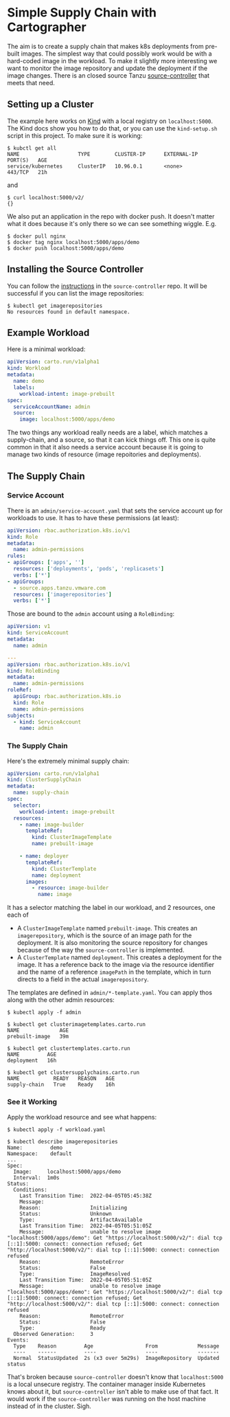 # Simple Supply Chain with Cartographer

The aim is to create a supply chain that makes k8s deployments from pre-built images. The simplest way that could possibly work would be with a hard-coded image in the workload. To make it slightly more interesting we want to monitor the image repository and update the deployment if the image changes. There is an closed source Tanzu [source-controller](https://github.com/vmware-tanzu/source-controller) that meets that need.

## Setting up a Cluster

The example here works on [Kind](https://github.com/kubernetes-sigs/kind) with a local registry on `localhost:5000`. The Kind docs show you how to do that, or you can use the `kind-setup.sh` script in this project. To make sure it is working:

```
$ kubctl get all
NAME                   TYPE        CLUSTER-IP      EXTERNAL-IP   PORT(S)   AGE
service/kubernetes     ClusterIP   10.96.0.1       <none>        443/TCP   21h
```

and

```
$ curl localhost:5000/v2/
{}
```

We also put an application in the repo with docker push. It doesn't matter what it does because it's only there so we can see something wiggle. E.g.

```
$ docker pull nginx
$ docker tag nginx localhost:5000/apps/demo
$ docker push localhost:5000/apps/demo
```

## Installing the Source Controller

You can follow the [instructions](https://github.com/vmware-tanzu/source-controller/blob/main/docs/installing-release.md) in the `source-controller` repo. It will be successful if you can list the image repositories:

```
$ kubectl get imagerepositories
No resources found in default namespace.
```

## Example Workload

Here is a minimal workload:

```yaml
apiVersion: carto.run/v1alpha1
kind: Workload
metadata:
  name: demo
  labels:
    workload-intent: image-prebuilt
spec:
  serviceAccountName: admin
  source:
    image: localhost:5000/apps/demo
```

The two things any workload really needs are a label, which matches a supply-chain, and a source, so that it can kick things off. This one is quite common in that it also needs a service account because it is going to manage two kinds of resource (image repoitories and deployments). 

## The Supply Chain

### Service Account

There is an `admin/service-account.yaml` that sets the service account up for workloads to use. It has to have these permissions (at least):

```yaml
apiVersion: rbac.authorization.k8s.io/v1
kind: Role
metadata:
  name: admin-permissions
rules:
- apiGroups: ['apps', '']
  resources: ['deployments', 'pods', 'replicasets']
  verbs: ['*']
- apiGroups:
  - source.apps.tanzu.vmware.com
  resources: ['imagerepositories']
  verbs: ['*']
```

Those are bound to the `admin` account using a `RoleBinding`:

```yaml
apiVersion: v1
kind: ServiceAccount
metadata:
  name: admin

---
apiVersion: rbac.authorization.k8s.io/v1
kind: RoleBinding
metadata:
  name: admin-permissions
roleRef:
  apiGroup: rbac.authorization.k8s.io
  kind: Role
  name: admin-permissions
subjects:
  - kind: ServiceAccount
    name: admin
```

### The Supply Chain

Here's the extremely minimal supply chain:

```yaml
apiVersion: carto.run/v1alpha1
kind: ClusterSupplyChain
metadata:
  name: supply-chain
spec:
  selector:
    workload-intent: image-prebuilt
  resources:
    - name: image-builder
      templateRef:
        kind: ClusterImageTemplate
        name: prebuilt-image

    - name: deployer
      templateRef:
        kind: ClusterTemplate
        name: deployment
      images:
        - resource: image-builder
          name: image
```

It has a selector matching the label in our workload, and 2 resources, one each of 

* A `ClusterImageTemplate` named `prebuilt-image`. This creates an `imagerepository`, which is the source of an image path for the deployment. It is also monitoring the source repository for changes because of the way the `source-controller` is implemented.
* A `ClusterTemplate` named `deployment`. This creates a deployment for the image. It has a reference back to the image via the resource identifier and the name of a reference `imagePath` in the template, which in turn directs to a field in the actual `imagerepository`.

The templates are defined in `admin/*-template.yaml`. You can apply thos along with the other admin resources:

```
$ kubectl apply -f admin

$ kubectl get clusterimagetemplates.carto.run 
NAME             AGE
prebuilt-image   39m

$ kubectl get clustertemplates.carto.run 
NAME         AGE
deployment   16h

$ kubectl get clustersupplychains.carto.run 
NAME           READY   REASON   AGE
supply-chain   True    Ready    16h
```

### See it Working

Apply the workload resource and see what happens:

```
$ kubectl apply -f workload.yaml

$ kubectl describe imagerepositories
Name:         demo
Namespace:    default
...
Spec:
  Image:     localhost:5000/apps/demo
  Interval:  1m0s
Status:
  Conditions:
    Last Transition Time:  2022-04-05T05:45:38Z
    Message:               
    Reason:                Initializing
    Status:                Unknown
    Type:                  ArtifactAvailable
    Last Transition Time:  2022-04-05T05:51:05Z
    Message:               unable to resolve image "localhost:5000/apps/demo": Get "https://localhost:5000/v2/": dial tcp [::1]:5000: connect: connection refused; Get "http://localhost:5000/v2/": dial tcp [::1]:5000: connect: connection refused
    Reason:                RemoteError
    Status:                False
    Type:                  ImageResolved
    Last Transition Time:  2022-04-05T05:51:05Z
    Message:               unable to resolve image "localhost:5000/apps/demo": Get "https://localhost:5000/v2/": dial tcp [::1]:5000: connect: connection refused; Get "http://localhost:5000/v2/": dial tcp [::1]:5000: connect: connection refused
    Reason:                RemoteError
    Status:                False
    Type:                  Ready
  Observed Generation:     3
Events:
  Type    Reason         Age                 From             Message
  ----    ------         ----                ----             -------
  Normal  StatusUpdated  2s (x3 over 5m29s)  ImageRepository  Updated status
```

That's broken because `source-controller` doesn't know that `localhost:5000` is a local unsecure registry. The container manager inside Kubernetes knows about it, but `source-controller` isn't able to make use of that fact. It would work if the `source-controller` was running on the host machine instead of in the cluster. Sigh.